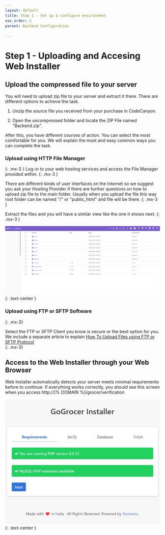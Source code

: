 ```yaml
---
layout: default
title: Step 1 - Set up & configure environment
nav_order: 2
parent: Backend Configuration

---
```


# Step 1 - Uploading and Accesing Web Installer

## Upload the compressed file to your server

You will need to upload zip file to your server and extract it there. There are different options to achieve the task.

1. Unzip the source file you received from your purchase in CodeCanyon.

2. Open the uncompressed folder and locate the ZIP File named "Backend.zip".

After this, you have different courses of action. You can select the most comfortable for you. We will explain the most and easy common ways you can complete the task.

### Upload using HTTP File Manager
{: .mx-3 }
 Log-in to your web hosting services and access the File Manager provided within.
 {: .mx-3 }

There are different kinds of user interfaces on the Internet so we suggest you ask your Hosting Provider if there are further questions on how to upload zip file to the main folder. Usually when you upload the file this way root folder can be named "/" or "public_html" and file will be there.
{: .mx-3 }

Extract the files and you will have a similar view like the one it shows next.
{: .mx-3 }

![Requirements Verification Screen](/assets/images/backend_installer/uploadhttp.png)
{: .text-center }

### Upload using FTP or SFTP Software
{: .mx-3}

Select the FTP or SFTP Client you know is secure or the best option for you. We include a separate article to explain [How To Upload Files using FTP or SFTP Protocol](/docs/backend/how-to/upload-sftp.html)  
{: .mx-3}

## Access to the Web Installer through your Web Browser

Web Installer automatically detects your server meets minimal requirements before to continue. If everything works correctly, you should see this screen when you access http://[% DOMAIN %]/grocer/verification

![Requirements Verification Screen](/assets/images/backend_installer/req_ok.jpeg)
{: .text-center }